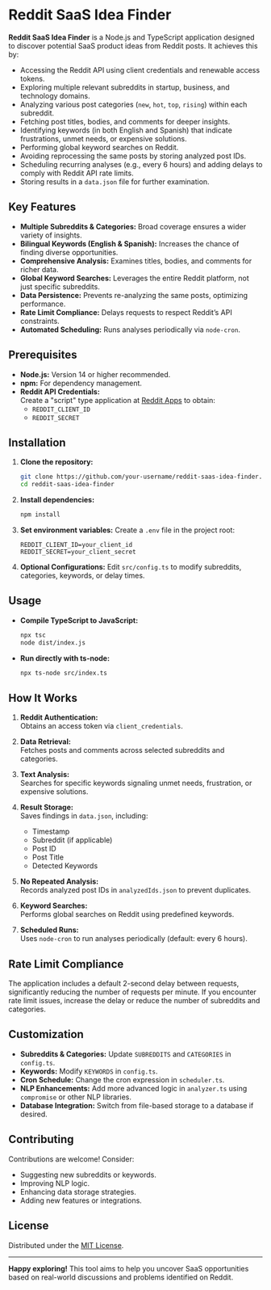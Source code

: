 # Reddit SaaS Idea Finder

**Reddit SaaS Idea Finder** is a Node.js and TypeScript application designed to discover potential SaaS product ideas from Reddit posts. It achieves this by:

- Accessing the Reddit API using client credentials and renewable access tokens.
- Exploring multiple relevant subreddits in startup, business, and technology domains.
- Analyzing various post categories (`new`, `hot`, `top`, `rising`) within each subreddit.
- Fetching post titles, bodies, and comments for deeper insights.
- Identifying keywords (in both English and Spanish) that indicate frustrations, unmet needs, or expensive solutions.
- Performing global keyword searches on Reddit.
- Avoiding reprocessing the same posts by storing analyzed post IDs.
- Scheduling recurring analyses (e.g., every 6 hours) and adding delays to comply with Reddit API rate limits.
- Storing results in a `data.json` file for further examination.

## Key Features

- **Multiple Subreddits & Categories:** Broad coverage ensures a wider variety of insights.
- **Bilingual Keywords (English & Spanish):** Increases the chance of finding diverse opportunities.
- **Comprehensive Analysis:** Examines titles, bodies, and comments for richer data.
- **Global Keyword Searches:** Leverages the entire Reddit platform, not just specific subreddits.
- **Data Persistence:** Prevents re-analyzing the same posts, optimizing performance.
- **Rate Limit Compliance:** Delays requests to respect Reddit’s API constraints.
- **Automated Scheduling:** Runs analyses periodically via `node-cron`.

## Prerequisites

- **Node.js:** Version 14 or higher recommended.
- **npm:** For dependency management.
- **Reddit API Credentials:**  
  Create a "script" type application at [Reddit Apps](https://www.reddit.com/prefs/apps) to obtain:
  - `REDDIT_CLIENT_ID`
  - `REDDIT_SECRET`

## Installation

1. **Clone the repository:**
   ```bash
   git clone https://github.com/your-username/reddit-saas-idea-finder.git
   cd reddit-saas-idea-finder
   ```

2. **Install dependencies:**
   ```bash
   npm install
   ```

3. **Set environment variables:**
   Create a `.env` file in the project root:
   ```env
   REDDIT_CLIENT_ID=your_client_id
   REDDIT_SECRET=your_client_secret
   ```

4. **Optional Configurations:**
   Edit `src/config.ts` to modify subreddits, categories, keywords, or delay times.

## Usage

- **Compile TypeScript to JavaScript:**
  ```bash
  npx tsc
  node dist/index.js
  ```

- **Run directly with ts-node:**
  ```bash
  npx ts-node src/index.ts
  ```

## How It Works

1. **Reddit Authentication:**  
   Obtains an access token via `client_credentials`.

2. **Data Retrieval:**  
   Fetches posts and comments across selected subreddits and categories.

3. **Text Analysis:**  
   Searches for specific keywords signaling unmet needs, frustration, or expensive solutions.

4. **Result Storage:**  
   Saves findings in `data.json`, including:
   - Timestamp
   - Subreddit (if applicable)
   - Post ID
   - Post Title
   - Detected Keywords

5. **No Repeated Analysis:**  
   Records analyzed post IDs in `analyzedIds.json` to prevent duplicates.

6. **Keyword Searches:**  
   Performs global searches on Reddit using predefined keywords.

7. **Scheduled Runs:**  
   Uses `node-cron` to run analyses periodically (default: every 6 hours).

## Rate Limit Compliance

The application includes a default 2-second delay between requests, significantly reducing the number of requests per minute. If you encounter rate limit issues, increase the delay or reduce the number of subreddits and categories.

## Customization

- **Subreddits & Categories:** Update `SUBREDDITS` and `CATEGORIES` in `config.ts`.
- **Keywords:** Modify `KEYWORDS` in `config.ts`.
- **Cron Schedule:** Change the cron expression in `scheduler.ts`.
- **NLP Enhancements:** Add more advanced logic in `analyzer.ts` using `compromise` or other NLP libraries.
- **Database Integration:** Switch from file-based storage to a database if desired.

## Contributing

Contributions are welcome! Consider:
- Suggesting new subreddits or keywords.
- Improving NLP logic.
- Enhancing data storage strategies.
- Adding new features or integrations.

## License

Distributed under the [MIT License](LICENSE).

---

**Happy exploring!** This tool aims to help you uncover SaaS opportunities based on real-world discussions and problems identified on Reddit.